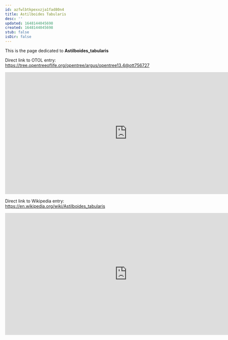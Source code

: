```yaml
---
id: azfwlbtkpexxzja1fad80n4
title: Astilboides Tabularis
desc: ''
updated: 1648144045698
created: 1648144045698
stub: false
isDir: false
---
```

This is the page dedicated to **Astilboides_tabularis**


Direct link to OTOL entry: https://tree.opentreeoflife.org/opentree/argus/opentree13.4@ott756727



<html>
    <body>
    <iframe src="https://tree.opentreeoflife.org/opentree/argus/opentree13.4@ott756727"
    width="800" height="400" frameborder="0" allowfullscreen> </iframe>
    </body>
</html>
    


Direct link to Wikipedia entry: https://en.wikipedia.org/wiki/Astilboides_tabularis



<html>
    <body>
    <iframe src="https://en.wikipedia.org/wiki/Astilboides_tabularis"
    width="800" height="400" frameborder="0" allowfullscreen> </iframe>
    </body>
</html>
    
